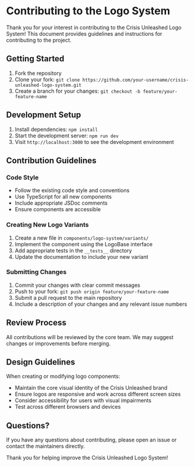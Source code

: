 # Contributing to the Logo System

Thank you for your interest in contributing to the Crisis Unleashed Logo System! This document provides guidelines and instructions for contributing to the project.

## Getting Started

1. Fork the repository
2. Clone your fork: `git clone https://github.com/your-username/crisis-unleashed-logo-system.git`
3. Create a branch for your changes: `git checkout -b feature/your-feature-name`

## Development Setup

1. Install dependencies: `npm install`
2. Start the development server: `npm run dev`
3. Visit `http://localhost:3000` to see the development environment

## Contribution Guidelines

### Code Style
- Follow the existing code style and conventions
- Use TypeScript for all new components
- Include appropriate JSDoc comments
- Ensure components are accessible

### Creating New Logo Variants
1. Create a new file in `components/logo-system/variants/`
2. Implement the component using the LogoBase interface
3. Add appropriate tests in the `__tests__` directory
4. Update the documentation to include your new variant

### Submitting Changes
1. Commit your changes with clear commit messages
2. Push to your fork: `git push origin feature/your-feature-name`
3. Submit a pull request to the main repository
4. Include a description of your changes and any relevant issue numbers

## Review Process
All contributions will be reviewed by the core team. We may suggest changes or improvements before merging.

## Design Guidelines
When creating or modifying logo components:
- Maintain the core visual identity of the Crisis Unleashed brand
- Ensure logos are responsive and work across different screen sizes
- Consider accessibility for users with visual impairments
- Test across different browsers and devices

## Questions?
If you have any questions about contributing, please open an issue or contact the maintainers directly.

Thank you for helping improve the Crisis Unleashed Logo System!
